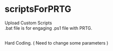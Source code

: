 ﻿# scriptsForPRTG <br>
Upload Custom Scripts <br>
.bat file is for engaging .ps1 file with PRTG.  <br> <br>

Hard Coding. ( Need to change some parameters )
